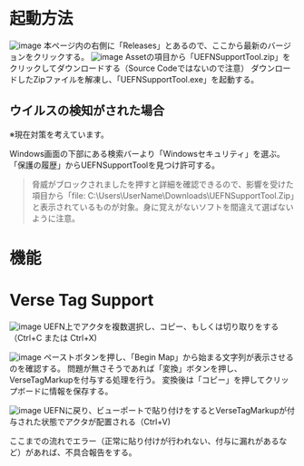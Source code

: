 # 起動方法
![image](https://github.com/user-attachments/assets/965171fe-7306-4004-aca3-d954d553ac72)
本ページ内の右側に「Releases」とあるので、ここから最新のバージョンをクリックする。
![image](https://github.com/user-attachments/assets/d47fb219-5e38-4ab7-aa4a-bb9c51d880b8)
Assetの項目から「UEFNSupportTool.zip」をクリックしてダウンロードする（Source Codeではないので注意）
ダウンロードしたZipファイルを解凍し、「UEFNSupportTool.exe」を起動する。

## ウイルスの検知がされた場合
※現在対策を考えています。

Windows画面の下部にある検索バーより「Windowsセキュリティ」を選ぶ。
「保護の履歴」からUEFNSupportToolを見つけ許可する。
> 脅威がブロックされましたを押すと詳細を確認できるので、影響を受けた項目から「file: C:\Users\UserName\Downloads\UEFNSupportTool.Zip」と表示されているものが対象。身に覚えがないソフトを間違えて選ばないように注意。


# 機能

# Verse Tag Support
![image](https://github.com/user-attachments/assets/b70b1f77-c44e-4028-a2b1-eda3e50d6df2)
UEFN上でアクタを複数選択し、コピー、もしくは切り取りをする（Ctrl+C または Ctrl+X)

![image](https://github.com/user-attachments/assets/45c3a1b1-1b80-480d-903f-750efd132c68)
ペーストボタンを押し、「Begin Map」から始まる文字列が表示させるのを確認する。
問題が無さそうであれば「変換」ボタンを押し、VerseTagMarkupを付与する処理を行う。
変換後は「コピー」を押してクリップボードに情報を保存する。

![image](https://github.com/user-attachments/assets/8ec9a8d2-eb0b-45c8-94b9-54892148ff24)
UEFNに戻り、ビューポートで貼り付けをするとVerseTagMarkupが付与された状態でアクタが配置される（Ctrl+V)

ここまでの流れでエラー（正常に貼り付けが行われない、付与に漏れがあるなど）があれば、不具合報告をする。

